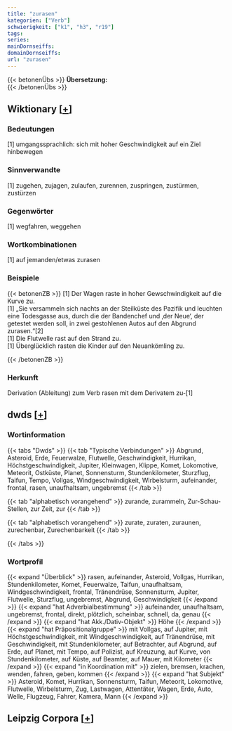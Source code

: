 ```yaml
---
title: "zurasen"
kategorien: ["Verb"]
schwierigkeit: ["k1", "h3", "r19"]
tags:
series:
mainDornseiffs:
domainDornseiffs:
url: "zurasen"
---
```


{{< betonenÜbs >}}
**Übersetzung:**  
{{< /betonenÜbs >}}

## Wiktionary [[+](https://de.wiktionary.org/wiki/zurasen)]

### Bedeutungen
[1] umgangssprachlich: sich mit hoher Geschwindigkeit auf ein Ziel hinbewegen  

### Sinnverwandte
[1] zugehen, zujagen, zulaufen, zurennen, zuspringen, zustürmen, zustürzen  

### Gegenwörter
[1] wegfahren, weggehen  

### Wortkombinationen
[1] auf jemanden/etwas zurasen  

### Beispiele
{{< betonenZB >}}
[1] Der Wagen raste in hoher Gewschwindigkeit auf die Kurve zu.  
[1] „Sie versammeln sich nachts an der Steilküste des Pazifik und leuchten eine Todesgasse aus, durch die der Bandenchef und ‚der Neue‘, der getestet werden soll, in zwei gestohlenen Autos auf den Abgrund zurasen.“[2]  
[1] Die Flutwelle rast auf den Strand zu.  
[1] Überglücklich rasten die Kinder auf den Neuankömling zu.  

{{< /betonenZB >}}
### Herkunft
Derivation (Ableitung) zum Verb rasen mit dem Derivatem zu-[1]  



## dwds [[+](https://www.dwds.de/wb/zurasen)]

### Wortinformation
{{< tabs "Dwds" >}}
{{< tab "Typische Verbindungen" >}}
Abgrund, Asteroid, Erde, Feuerwalze, Flutwelle, Geschwindigkeit, Hurrikan, Höchstgeschwindigkeit, Jupiter, Kleinwagen, Klippe, Komet, Lokomotive, Meteorit, Ostküste, Planet, Sonnensturm, Stundenkilometer, Sturzflug, Taifun, Tempo, Vollgas, Windgeschwindigkeit, Wirbelsturm, aufeinander, frontal, rasen, unaufhaltsam, ungebremst
{{< /tab >}}

{{< tab "alphabetisch vorangehend" >}}
zurande, zurammeln, Zur-Schau-Stellen, zur Zeit, zur
{{< /tab >}}

{{< tab "alphabetisch vorangehend" >}}
zurate, zuraten, zuraunen, zurechenbar, Zurechenbarkeit
{{< /tab >}}

{{< /tabs >}}

### Wortprofil
{{< expand "Überblick" >}} rasen, aufeinander, Asteroid, Vollgas, Hurrikan, Stundenkilometer, Komet, Feuerwalze, Taifun, unaufhaltsam, Windgeschwindigkeit, frontal, Tränendrüse, Sonnensturm, Jupiter, Flutwelle, Sturzflug, ungebremst, Abgrund, Geschwindigkeit {{< /expand >}}
{{< expand "hat Adverbialbestimmung" >}} aufeinander, unaufhaltsam, ungebremst, frontal, direkt, plötzlich, scheinbar, schnell, da, genau {{< /expand >}}
{{< expand "hat Akk./Dativ-Objekt" >}} Höhe {{< /expand >}}
{{< expand "hat Präpositionalgruppe" >}} mit Vollgas, auf Jupiter, mit Höchstgeschwindigkeit, mit Windgeschwindigkeit, auf Tränendrüse, mit Geschwindigkeit, mit Stundenkilometer, auf Betrachter, auf Abgrund, auf Erde, auf Planet, mit Tempo, auf Polizist, auf Kreuzung, auf Kurve, von Stundenkilometer, auf Küste, auf Beamter, auf Mauer, mit Kilometer {{< /expand >}}
{{< expand "in Koordination mit" >}} zielen, bremsen, krachen, wenden, fahren, geben, kommen {{< /expand >}}
{{< expand "hat Subjekt" >}} Asteroid, Komet, Hurrikan, Sonnensturm, Taifun, Meteorit, Lokomotive, Flutwelle, Wirbelsturm, Zug, Lastwagen, Attentäter, Wagen, Erde, Auto, Welle, Flugzeug, Fahrer, Kamera, Mann {{< /expand >}}

## Leipzig Corpora [[+](https://corpora.uni-leipzig.de/en/res?word=zurasen&corpusId=deu_newscrawl-public_2018)]

